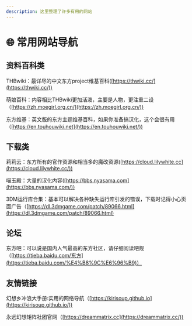 ```yaml
---
description: 这里整理了许多有用的网站
---
```


# 🌐 常用网站导航

## 资料百科类

THBwiki：最详尽的中文东方project维基百科([https://thwiki.cc/](https://thwiki.cc/))

萌娘百科：内容相比THBwiki更加活泼，主要是人物，更注重二设（[https://zh.moegirl.org.cn/](https://zh.moegirl.org.cn/))

东方维基：英文版的东方主题维基百科，如果你准备搞汉化，这个会很有用（[https://en.touhouwiki.net](https://en.touhouwiki.net/))



## 下载类

莉莉云：东方所有的官作资源和相当多的魔改资源([https://cloud.lilywhite.cc](https://cloud.lilywhite.cc/))

喵玉殿：大量的汉化内容([https://bbs.nyasama.com](https://bbs.nyasama.com/))

3DM运行库合集：基本可以解决各种缺失运行库引发的错误，下载时记得小心页面广告（[https://dl.3dmgame.com/patch/89066.html](https://dl.3dmgame.com/patch/89066.html)



## 论坛

东方吧：可以说是国内人气最高的东方社区，请仔细阅读吧规（[https://tieba.baidu.com/东方](https://tieba.baidu.com/%E4%B8%9C%E6%96%B9)）

## 友情链接

幻想乡冲浪大手册:实用的网络导航（[https://kirisoup.github.io](https://kirisoup.github.io/))

永远幻想矩阵社团官网（[https://dreammatrix.cc](https://dreammatrix.cc/))
